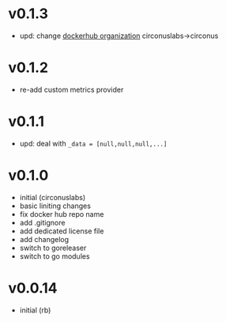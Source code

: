 # v0.1.3

* upd: change [dockerhub organization](https://hub.docker.com/repository/docker/circonus/custom-metrics-circonus-adapter) circonuslabs->circonus

# v0.1.2

* re-add custom metrics provider

# v0.1.1

* upd: deal with `_data = [null,null,null,...]`

# v0.1.0

* initial (circonuslabs)
* basic liniting changes
* fix docker hub repo name
* add .gitignore
* add dedicated license file
* add changelog
* switch to goreleaser
* switch to go modules

# v0.0.14

* initial (rb)
